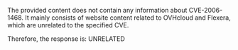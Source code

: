 The provided content does not contain any information about CVE-2006-1468. It mainly consists of website content related to OVHcloud and Flexera, which are unrelated to the specified CVE.

Therefore, the response is: UNRELATED